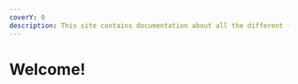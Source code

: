 ```yaml
---
coverY: 0
description: This site contains documentation about all the different features on The Den
---
```


# Welcome!

##
